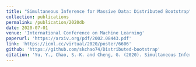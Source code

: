 ```yaml
---
title: "Simultaneous Inference for Massive Data: Distributed Bootstrap"
collection: publications
permalink: /publication/2020db
date: 2020-07-01
venue: 'International Conference on Machine Learning'
paperurl: 'https://arxiv.org/pdf/2002.08443.pdf'
link: 'https://icml.cc/virtual/2020/poster/6606'
github: 'https://github.com/skchao74/Distributed-bootstrap'
citation: 'Yu, Y., Chao, S.-K. and Cheng, G. (2020). Simultaneous Inference for Massive Data: Distributed Bootstrap. <em>ICML 2020</em> (acceptance rate: 21.8%).'
---
```

